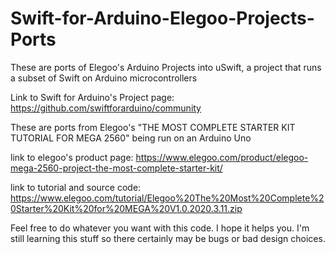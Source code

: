 # Swift-for-Arduino-Elegoo-Projects-Ports
These are ports of Elegoo's Arduino Projects into uSwift, a project that runs a subset of Swift on Arduino microcontrollers

Link to Swift for Arduino's Project page:
https://github.com/swiftforarduino/community

These are ports from Elegoo's "THE MOST COMPLETE STARTER KIT TUTORIAL FOR MEGA 2560" being run on an Arduino Uno

link to elegoo's product page:
https://www.elegoo.com/product/elegoo-mega-2560-project-the-most-complete-starter-kit/

link to tutorial and source code:
https://www.elegoo.com/tutorial/Elegoo%20The%20Most%20Complete%20Starter%20Kit%20for%20MEGA%20V1.0.2020.3.11.zip

Feel free to do whatever you want with this code. I hope it helps you. I'm still learning this stuff so there certainly may be bugs or bad design choices.
